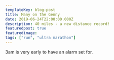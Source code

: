 ```yaml
---
templateKey: blog-post
title: Many on the Genny
date: 2019-06-24T22:00:00.000Z
description: 40 miles - a new distance record!
featuredpost: true
featuredimage:
tags: ["run", "ultra marathon"]
---
```

3am is very early to have an alarm set for.
